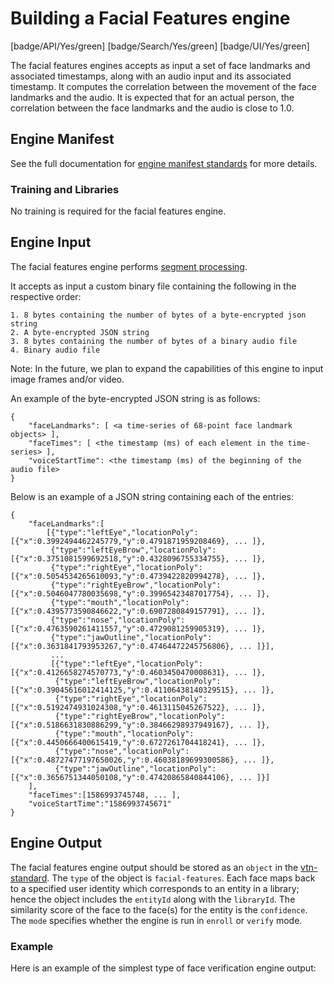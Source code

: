 # Building a Facial Features engine

[badge/API/Yes/green]
[badge/Search/Yes/green]
[badge/UI/Yes/green]

The facial features engines accepts as input a set of face landmarks and associated timestamps, along with an audio input
and its associated timestamp. It computes the correlation between the movement of the face landmarks and the audio. It is
expected that for an actual person, the correlation between the face landmarks and the audio is close to 1.0.

## Engine Manifest

<!-- TODO

All facial features engines should specify the following parameters in their build manifest:

| Parameter | Value |
| --------- | ----- |
| `TODO` | `TODO` |
| `TODO` | `TODO` |

Here is a minimal example `manifest.json` that could apply to a face verification engine:
-->

<!--TODO: Define [](manifest.example.json ':include :type=code json')-->

See the full documentation for [engine manifest standards](/developer/engines/standards/engine-manifest/) for more details.

<!-- TODO ## Engine Input -->

<!-- TODO -->

### Training and Libraries

No training is required for the facial features engine.

## Engine Input

The facial features engine performs [segment processing](/developer/engines/processing-modes/segment-processing/).

It accepts as input a custom binary file containing the following in the respective order:

    1. 8 bytes containing the number of bytes of a byte-encrypted json string
    2. A byte-encrypted JSON string
    3. 8 bytes containing the number of bytes of a binary audio file
    4. Binary audio file
    
Note: In the future, we plan to expand the capabilities of this engine to input image frames and/or video.

An example of the byte-encrypted JSON string is as follows:

    {
        "faceLandmarks": [ <a time-series of 68-point face landmark objects> ],
        "faceTimes": [ <the timestamp (ms) of each element in the time-series> ],
        "voiceStartTime": <the timestamp (ms) of the beginning of the audio file>
    }

Below is an example of a JSON string containing each of the entries:
    
    {
        "faceLandmarks":[
            [{"type":"leftEye","locationPoly":[{"x":0.3992494462245779,"y":0.4791871959208469}, ... ]},
             {"type":"leftEyeBrow","locationPoly":[{"x":0.3751081599692518,"y":0.4328096755334755}, ... ]},
             {"type":"rightEye","locationPoly":[{"x":0.5054534265610093,"y":0.4739422820994278}, ... ]},
             {"type":"rightEyeBrow","locationPoly":[{"x":0.5046047780035698,"y":0.39965423487017754}, ... ]},
             {"type":"mouth","locationPoly":[{"x":0.4395773590846622,"y":0.6907280849157791}, ... ]},
             {"type":"nose","locationPoly":[{"x":0.4763590261411557,"y":0.4729081259905319}, ... ]},
             {"type":"jawOutline","locationPoly":[{"x":0.3631841793953267,"y":0.47464472245756806}, ... ]}],
             ...
             [{"type":"leftEye","locationPoly":[{"x":0.4126658274570773,"y":0.4603450470008631}, ... ]},
              {"type":"leftEyeBrow","locationPoly":[{"x":0.39045616012414125,"y":0.41106438140329515}, ... ]},
              {"type":"rightEye","locationPoly":[{"x":0.5192474931024308,"y":0.4613115045267522}, ... ]},
              {"type":"rightEyeBrow","locationPoly":[{"x":0.5186631830886299,"y":0.38466298937949167}, ... ]},
              {"type":"mouth","locationPoly":[{"x":0.4450666400615419,"y":0.6727261704418241}, ... ]},
              {"type":"nose","locationPoly":[{"x":0.48727477197650026,"y":0.46038189699300586}, ... ]},
              {"type":"jawOutline","locationPoly":[{"x":0.3656751344050108,"y":0.47420865840844106}, ... ]}]
        ],
        "faceTimes":[1586993745748, ... ],
        "voiceStartTime":"1586993745671"
    }

## Engine Output

The facial features engine output should be stored as an `object` in the [vtn-standard](/developer/engines/standards/engine-output/).
The `type` of the object is `facial-features`. Each face maps back to a specified user identity which corresponds to an entity in a library;
hence the object includes the `entityId` along with the `libraryId`. The similarity score of the face to the face(s) for
the entity is the `confidence`. The `mode` specifies whether the engine is run in `enroll` or `verify` mode.

### Example

Here is an example of the simplest type of face verification engine output:

[](vtn-standard.example.json ':include :type=code json')
